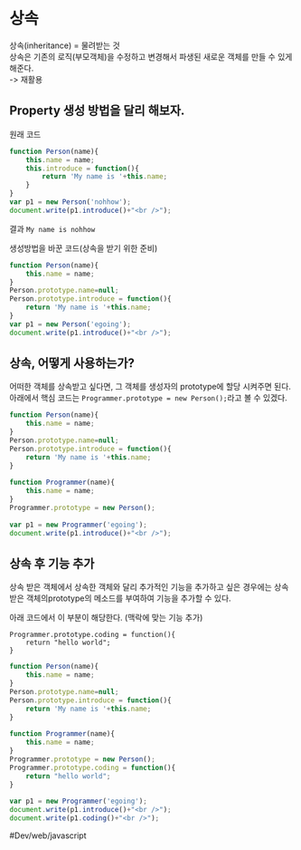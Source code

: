 # 상속

상속(inheritance) = 물려받는 것  
상속은 기존의 로직(부모객체)을 수정하고 변경해서 파생된 새로운 객체를 만들 수 있게 해준다.  
-> 재활용

## Property 생성 방법을 달리 해보자.
원래 코드
```javascript
function Person(name){
    this.name = name;
    this.introduce = function(){
        return 'My name is '+this.name; 
    }   
}
var p1 = new Person('nohhow');
document.write(p1.introduce()+"<br />");

```

결과
`My name is nohhow`

생성방법을 바꾼 코드(상속을 받기 위한 준비)
```javascript
function Person(name){
    this.name = name;
}
Person.prototype.name=null;
Person.prototype.introduce = function(){
    return 'My name is '+this.name; 
}
var p1 = new Person('egoing');
document.write(p1.introduce()+"<br />");

```


## 상속, 어떻게 사용하는가?
어떠한 객체를 상속받고 싶다면, 그 객체를 생성자의 prototype에 할당 시켜주면 된다.
아래에서 핵심 코드는 `Programmer.prototype = new Person();`라고 볼 수 있겠다.

```javascript
function Person(name){
    this.name = name;
}
Person.prototype.name=null;
Person.prototype.introduce = function(){
    return 'My name is '+this.name; 
}
 
function Programmer(name){
    this.name = name;
}
Programmer.prototype = new Person();
 
var p1 = new Programmer('egoing');
document.write(p1.introduce()+"<br />");

```

## 상속 후 기능 추가
상속 받은 객체에서 상속한 객체와 달리 추가적인 기능을 추가하고 싶은 경우에는
상속 받은 객체의prototype의 메소드를 부여하여 기능을 추가할 수 있다.

아래 코드에서 이 부분이 해당한다. (맥락에 맞는 기능 추가)
```
Programmer.prototype.coding = function(){
    return "hello world";
}
```

```javascript
function Person(name){
    this.name = name;
}
Person.prototype.name=null;
Person.prototype.introduce = function(){
    return 'My name is '+this.name; 
}
 
function Programmer(name){
    this.name = name;
}
Programmer.prototype = new Person();
Programmer.prototype.coding = function(){
    return "hello world";
}
 
var p1 = new Programmer('egoing');
document.write(p1.introduce()+"<br />");
document.write(p1.coding()+"<br />");

```


#Dev/web/javascript
